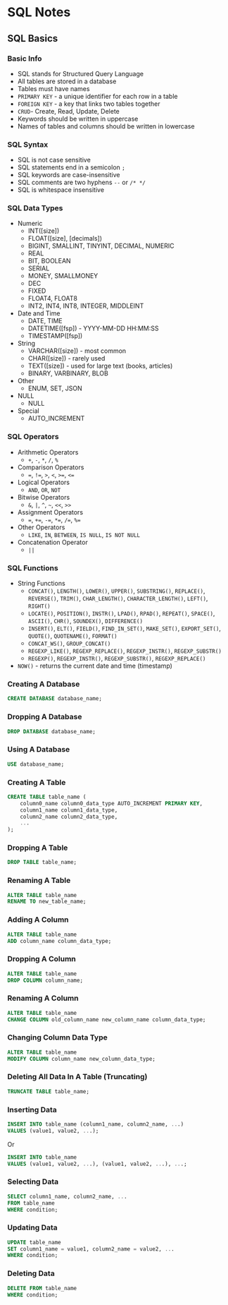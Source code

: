 # SQL Notes

## SQL Basics

### Basic Info

- SQL stands for Structured Query Language
- All tables are stored in a database
- Tables must have names
- `PRIMARY KEY` - a unique identifier for each row in a table
- `FOREIGN KEY` - a key that links two tables together
- `CRUD`- Create, Read, Update, Delete
- Keywords should be written in uppercase
- Names of tables and columns should be written in lowercase

### SQL Syntax

- SQL is not case sensitive
- SQL statements end in a semicolon `;`
- SQL keywords are case-insensitive
- SQL comments are two hyphens `--` or `/* */`
- SQL is whitespace insensitive

### SQL Data Types

- Numeric
  - INT([size])
  - FLOAT([size], [decimals])
  - BIGINT, SMALLINT, TINYINT, DECIMAL, NUMERIC
  - REAL
  - BIT, BOOLEAN
  - SERIAL
  - MONEY, SMALLMONEY
  - DEC
  - FIXED
  - FLOAT4, FLOAT8
  - INT2, INT4, INT8, INTEGER, MIDDLEINT
- Date and Time
  - DATE, TIME
  - DATETIME([fsp]) - YYYY-MM-DD HH:MM:SS
  - TIMESTAMP([fsp])
- String
  - VARCHAR([size]) - most common
  - CHAR([size]) - rarely used
  - TEXT([size]) - used for large text (books, articles)
  - BINARY, VARBINARY, BLOB
- Other
  - ENUM, SET, JSON
- NULL
  - NULL
- Special
  - AUTO_INCREMENT

### SQL Operators

- Arithmetic Operators
  - `+`, `-`, `*`, `/`, `%`
- Comparison Operators
  - `=`, `!=`, `>`, `<`, `>=`, `<=`
- Logical Operators
  - `AND`, `OR`, `NOT`
- Bitwise Operators
  - `&`, `|`, `^`, `~`, `<<`, `>>`
- Assignment Operators
  - `=`, `+=`, `-=`, `*=`, `/=`, `%=`
- Other Operators
  - `LIKE`, `IN`, `BETWEEN`, `IS NULL`, `IS NOT NULL`
- Concatenation Operator
  - `||`

### SQL Functions

- String Functions
  - `CONCAT()`, `LENGTH()`, `LOWER()`, `UPPER()`, `SUBSTRING()`, `REPLACE()`, `REVERSE()`, `TRIM()`, `CHAR_LENGTH()`, `CHARACTER_LENGTH()`, `LEFT()`, `RIGHT()`
  - `LOCATE()`, `POSITION()`, `INSTR()`, `LPAD()`, `RPAD()`, `REPEAT()`, `SPACE()`, `ASCII()`, `CHR()`, `SOUNDEX()`, `DIFFERENCE()`
  - `INSERT()`, `ELT()`, `FIELD()`, `FIND_IN_SET()`, `MAKE_SET()`, `EXPORT_SET()`, `QUOTE()`, `QUOTENAME()`, `FORMAT()`
  - `CONCAT_WS()`, `GROUP_CONCAT()`
  - `REGEXP_LIKE()`, `REGEXP_REPLACE()`, `REGEXP_INSTR()`, `REGEXP_SUBSTR()`
  - `REGEXP()`, `REGEXP_INSTR()`, `REGEXP_SUBSTR()`, `REGEXP_REPLACE()`
- `NOW()` - returns the current date and time (timestamp)

### Creating A Database

```sql
CREATE DATABASE database_name;
```

### Dropping A Database

```sql
DROP DATABASE database_name;
```

### Using A Database

```sql
USE database_name;
```

### Creating A Table

```sql
CREATE TABLE table_name (
	column0_name column0_data_type AUTO_INCREMENT PRIMARY KEY,
	column1_name column1_data_type,
	column2_name column2_data_type,
	...
);
```

### Dropping A Table

```sql
DROP TABLE table_name;
```

### Renaming A Table

```sql
ALTER TABLE table_name
RENAME TO new_table_name;
```

### Adding A Column

```sql
ALTER TABLE table_name
ADD column_name column_data_type;
```

### Dropping A Column

```sql
ALTER TABLE table_name
DROP COLUMN column_name;
```

### Renaming A Column

```sql
ALTER TABLE table_name
CHANGE COLUMN old_column_name new_column_name column_data_type;
```

### Changing Column Data Type

```sql
ALTER TABLE table_name
MODIFY COLUMN column_name new_column_data_type;
```

### Deleting All Data In A Table (Truncating)

```sql
TRUNCATE TABLE table_name;
```

### Inserting Data

```sql
INSERT INTO table_name (column1_name, column2_name, ...)
VALUES (value1, value2, ...);
```

Or

```sql
INSERT INTO table_name
VALUES (value1, value2, ...), (value1, value2, ...), ...;
```

### Selecting Data

```sql
SELECT column1_name, column2_name, ...
FROM table_name
WHERE condition;
```

### Updating Data

```sql
UPDATE table_name
SET column1_name = value1, column2_name = value2, ...
WHERE condition;
```

### Deleting Data

```sql
DELETE FROM table_name
WHERE condition;
```

